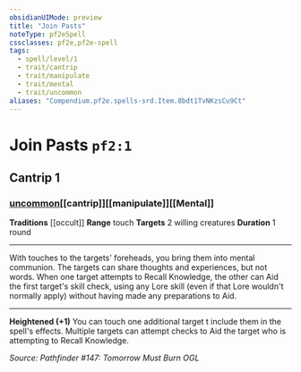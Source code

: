 ```yaml
---
obsidianUIMode: preview
title: "Join Pasts"
noteType: pf2eSpell
cssclasses: pf2e,pf2e-spell
tags:
  - spell/level/1
  - trait/cantrip
  - trait/manipulate
  - trait/mental
  - trait/uncommon
aliases: "Compendium.pf2e.spells-srd.Item.8bdt1TvNKzsCu9Ct" 
---
```

# Join Pasts  `pf2:1`  
## Cantrip 1
### [uncommon](uncommon "Uncommon Rarity Trait")[[cantrip]][[manipulate]][[Mental]]
**Traditions** [[occult]]
**Range** touch
**Targets** 2 willing creatures
**Duration** 1 round
* * * 
With touches to the targets' foreheads, you bring them into mental communion. The targets can share thoughts and experiences, but not words. When one target attempts to Recall Knowledge, the other can Aid the first target's skill check, using any Lore skill (even if that Lore wouldn't normally apply) without having made any preparations to Aid.

* * *

**Heightened (+1)** You can touch one additional target t include them in the spell's effects. Multiple targets can attempt checks to Aid the target who is attempting to Recall Knowledge.

*Source: Pathfinder #147: Tomorrow Must Burn*
*OGL*